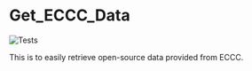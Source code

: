 # Get_ECCC_Data

![Tests](https://github.com/robertburry/Get_ECCC_Data/actions/workflows/tests.yml/badge.svg)

This is to easily retrieve open-source data provided from ECCC. 
